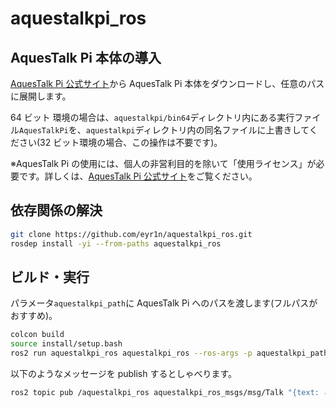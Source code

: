 # aquestalkpi_ros

## AquesTalk Pi 本体の導入

[AquesTalk Pi 公式サイト](https://www.a-quest.com/products/aquestalkpi.html)から AquesTalk Pi 本体をダウンロードし、任意のパスに展開します。

64 ビット 環境の場合は、`aquestalkpi/bin64`ディレクトリ内にある実行ファイル`AquesTalkPi`を、`aquestalkpi`ディレクトリ内の同名ファイルに上書きしてください(32 ビット環境の場合、この操作は不要です)。

※AquesTalk Pi の使用には、個人の非営利目的を除いて「使用ライセンス」が必要です。詳しくは、[AquesTalk Pi 公式サイト](https://www.a-quest.com/products/aquestalkpi.html)をご覧ください。

## 依存関係の解決

```bash
git clone https://github.com/eyr1n/aquestalkpi_ros.git
rosdep install -yi --from-paths aquestalkpi_ros
```

## ビルド・実行

パラメータ`aquestalkpi_path`に AquesTalk Pi へのパスを渡します(フルパスがおすすめ)。

```bash
colcon build
source install/setup.bash
ros2 run aquestalkpi_ros aquestalkpi_ros --ros-args -p aquestalkpi_path:=[AquesTalk Piへのパス]
```

以下のようなメッセージを publish するとしゃべります。

```bash
ros2 topic pub /aquestalkpi_ros aquestalkpi_ros_msgs/msg/Talk "{text: こんにちは, voice: f1, speed: 100}"
```
